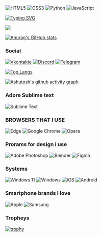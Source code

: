 ![HTML5](https://img.shields.io/badge/html5-%23E34F26.svg?style=for-the-badge&logo=html5&logoColor=white) ![CSS3](https://img.shields.io/badge/css3-%231572B6.svg?style=for-the-badge&logo=css3&logoColor=white) ![Python](https://img.shields.io/badge/python-3670A0?style=for-the-badge&logo=python&logoColor=ffdd54) ![JavaScript](https://img.shields.io/badge/javascript-%23323330.svg?style=for-the-badge&logo=javascript&logoColor=%23F7DF1E)

[![Typing SVG](https://readme-typing-svg.demolab.com?font=Fira+Code&pause=1000&width=435&lines=Hello.+My+name+is+Alexey)](https://git.io/typing-svg)

![](https://komarev.com/ghpvc/?username=Scramble22)

[![Anurag's GitHub stats](https://github-readme-stats.vercel.app/api?username=Scramble22)](https://github.com/anuraghazra/github-readme-stats)

### Social

[![Vkontakte](https://img.shields.io/badge/-Vkontakte-090909?style=for-the-badge&logo=Vk&logoColor=4F7DB3)](https://vk.com/alexey_hramenkov) [![Discord](https://img.shields.io/badge/Discord-%235865F2.svg?style=for-the-badge&logo=discord&logoColor=white)](https://discord.gg/EjkDYz6W8x) [![Telegram](https://img.shields.io/badge/Telegram-2CA5E0?style=for-the-badge&logo=telegram&logoColor=white)](https://t.me/AlexeyXz) 

[![Top Langs](https://github-readme-stats.vercel.app/api/top-langs/?username=anuraghazra)](https://github.com/anuraghazra/github-readme-stats)

[![Ashutosh's github activity graph](https://github-readme-activity-graph.vercel.app/graph?username=scramble22&bg_color=fff0d6&color=000000&line=00eeff&point=000000&area=true&hide_border=true)](https://github.com/ashutosh00710/github-readme-activity-graph)

### Adore Sublime text  
![Sublime Text](https://img.shields.io/badge/sublime_text-%23575757.svg?style=for-the-badge&logo=sublime-text&logoColor=important)

### BROWSERS THAT I USE

![Edge](https://img.shields.io/badge/Edge-0078D7?style=for-the-badge&logo=Microsoft-edge&logoColor=white) ![Google Chrome](https://img.shields.io/badge/Google%20Chrome-4285F4?style=for-the-badge&logo=GoogleChrome&logoColor=white) ![Opera](https://img.shields.io/badge/Opera-FF1B2D?style=for-the-badge&logo=Opera&logoColor=white)

### Prorams for design i use

![Adobe Photoshop](https://img.shields.io/badge/adobe%20photoshop-%2331A8FF.svg?style=for-the-badge&logo=adobe%20photoshop&logoColor=white) ![Blender](https://img.shields.io/badge/blender-%23F5792A.svg?style=for-the-badge&logo=blender&logoColor=white) ![Figma](https://img.shields.io/badge/figma-%23F24E1E.svg?style=for-the-badge&logo=figma&logoColor=white)

### Systems 

![Windows 11](https://img.shields.io/badge/Windows%2011-%230079d5.svg?style=for-the-badge&logo=Windows%2011&logoColor=white) ![Windows](https://img.shields.io/badge/Windows-0078D6?style=for-the-badge&logo=windows&logoColor=white) ![iOS](https://img.shields.io/badge/iOS-000000?style=for-the-badge&logo=ios&logoColor=white) ![Android](https://img.shields.io/badge/Android-3DDC84?style=for-the-badge&logo=android&logoColor=white)

### Smartphone brands I love

![Apple](https://img.shields.io/badge/Apple-%23000000.svg?style=for-the-badge&logo=apple&logoColor=white) ![Samsung](https://img.shields.io/badge/Samsung-%231428A0.svg?style=for-the-badge&logo=samsung&logoColor=white)

### Tropheys

[![trophy](https://github-profile-trophy.vercel.app/?username=Scramble22)](https://github.com/ryo-ma/github-profile-trophy)
